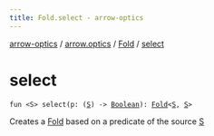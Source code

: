 ```yaml
---
title: Fold.select - arrow-optics
---
```


[arrow-optics](../../index.html) / [arrow.optics](../index.html) / [Fold](index.html) / [select](./select.html)

# select

`fun <S> select(p: (`[`S`](select.html#S)`) -> `[`Boolean`](https://kotlinlang.org/api/latest/jvm/stdlib/kotlin/-boolean/index.html)`): `[`Fold`](index.html)`<`[`S`](select.html#S)`, `[`S`](select.html#S)`>`

Creates a [Fold](index.html) based on a predicate of the source [S](select.html#S)

